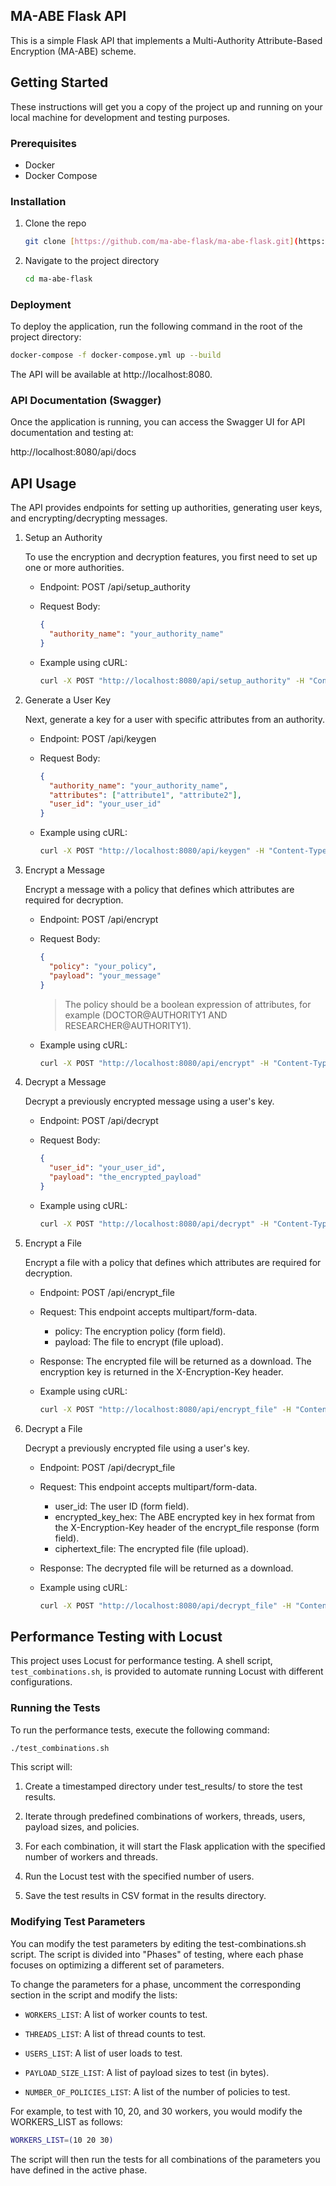 ## MA-ABE Flask API

This is a simple Flask API that implements a Multi-Authority Attribute-Based Encryption (MA-ABE) scheme.

## Getting Started

These instructions will get you a copy of the project up and running on your local machine for development and testing purposes.

### Prerequisites

* Docker
* Docker Compose

### Installation

1.  Clone the repo
    ```sh
    git clone [https://github.com/ma-abe-flask/ma-abe-flask.git](https://github.com/ma-abe-flask/ma-abe-flask.git)
    ```
2.  Navigate to the project directory
    ```sh
    cd ma-abe-flask
    ```

### Deployment

To deploy the application, run the following command in the root of the project directory:

```sh
docker-compose -f docker-compose.yml up --build
```

The API will be available at http://localhost:8080.

### API Documentation (Swagger)

Once the application is running, you can access the Swagger UI for API documentation and testing at:

http://localhost:8080/api/docs

## API Usage

The API provides endpoints for setting up authorities, generating user keys, and encrypting/decrypting messages.
1. Setup an Authority

    To use the encryption and decryption features, you first  need to set up one or more authorities.

    * Endpoint: POST /api/setup_authority

    * Request Body:
      ```json
      {
        "authority_name": "your_authority_name"
      }
      ```

    * Example using cURL:
      ```sh
      curl -X POST "http://localhost:8080/api/setup_authority" -H "Content-Type: application/json" -d '{"authority_name": "AUTHORITY1"}'
      ```

2. Generate a User Key

    Next, generate a key for a user with specific attributes from an authority.

    * Endpoint: POST /api/keygen

    * Request Body:
      ```json
      {
        "authority_name": "your_authority_name",
        "attributes": ["attribute1", "attribute2"],
        "user_id": "your_user_id"
      }
      ```

    * Example using cURL:
      ```sh
      curl -X POST "http://localhost:8080/api/keygen" -H "Content-Type: application/json" -d '{"authority_name": "AUTHORITY1", "attributes": ["DOCTOR@AUTHORITY1", "RESEARCHER@AUTHORITY1"], "user_id": "user1"}'
      ```

3. Encrypt a Message

    Encrypt a message with a policy that defines which attributes are required for decryption.

    * Endpoint: POST /api/encrypt

    * Request Body:
      ```json
      {
        "policy": "your_policy",
        "payload": "your_message"
      }
      ```

      > The policy should be a boolean expression of attributes, for example (DOCTOR@AUTHORITY1 AND RESEARCHER@AUTHORITY1).

    * Example using cURL:
      ```sh
      curl -X POST "http://localhost:8080/api/encrypt" -H "Content-Type: application/json" -d '{"policy": "(DOCTOR@AUTHORITY1 AND RESEARCHER@AUTHORITY1)", "payload": "This is a secret message"}'
      ```

4. Decrypt a Message

    Decrypt a previously encrypted message using a user's key.

    * Endpoint: POST /api/decrypt

    * Request Body:
      ```json
      {
        "user_id": "your_user_id",
        "payload": "the_encrypted_payload"
      }
      ```

    * Example using cURL:
      ```sh
      curl -X POST "http://localhost:8080/api/decrypt" -H "Content-Type: application/json" -d '{"user_id": "user1", "payload": "the_long_encrypted_string_from_the_encrypt_endpoint"}'
      ```

5. Encrypt a File

    Encrypt a file with a policy that defines which attributes are required for decryption.

    * Endpoint: POST /api/encrypt_file

    * Request: This endpoint accepts multipart/form-data.
      * policy: The encryption policy (form field).
      * payload: The file to encrypt (file upload).
    * Response: The encrypted file will be returned as a download. The encryption key is returned in the X-Encryption-Key header.
    
    * Example using cURL:
      ```sh
      curl -X POST "http://localhost:8080/api/encrypt_file" -H "Content-Type: multipart/form-data" -F "policy=(DOCTOR@AUTHORITY1 AND RESEARCHER@AUTHORITY1)" -F "payload=@/path/to/your/file.txt" -o encrypted_file -D headers.txt
      ```

6. Decrypt a File

    Decrypt a previously encrypted file using a user's key.

    * Endpoint: POST /api/decrypt_file
    
    * Request: This endpoint accepts multipart/form-data.
      * user_id: The user ID (form field).
      * encrypted_key_hex: The ABE encrypted key in hex format from the X-Encryption-Key header of the encrypt_file response (form field).
      * ciphertext_file: The encrypted file (file upload).
    
    * Response: The decrypted file will be returned as a download.
    
    * Example using cURL:
      ```sh
      curl -X POST "http://localhost:8080/api/decrypt_file" -H "Content-Type: multipart/form-data" -F "user_id=user1" -F "encrypted_key_hex=<your_encrypted_key>" -F "ciphertext_file=@/path/to/your/encrypted_file" -o decrypted_file.txt
      ```





## Performance Testing with Locust

This project uses Locust for performance testing. A shell script, `test_combinations.sh`, is provided to automate running Locust with different configurations.

### Running the Tests

To run the performance tests, execute the following command:

```sh
./test_combinations.sh
```


This script will:

  1. Create a timestamped directory under test_results/ to store the test results.

  1. Iterate through predefined combinations of workers, threads, users, payload sizes, and policies.

  1. For each combination, it will start the Flask application with the specified number of workers and threads.

  1. Run the Locust test with the specified number of users.

  1. Save the test results in CSV format in the results directory.

### Modifying Test Parameters

You can modify the test parameters by editing the test-combinations.sh script. The script is divided into "Phases" of testing, where each phase focuses on optimizing a different set of parameters.

To change the parameters for a phase, uncomment the corresponding section in the script and modify the lists:

  * `WORKERS_LIST`: A list of worker counts to test.

  * `THREADS_LIST`: A list of thread counts to test.

  * `USERS_LIST`: A list of user loads to test.

  * `PAYLOAD_SIZE_LIST`: A list of payload sizes to test (in bytes).

  * `NUMBER_OF_POLICIES_LIST`: A list of the number of policies to test.

For example, to test with 10, 20, and 30 workers, you would modify the WORKERS_LIST as follows:

```sh
WORKERS_LIST=(10 20 30)
```

The script will then run the tests for all combinations of the parameters you have defined in the active phase.